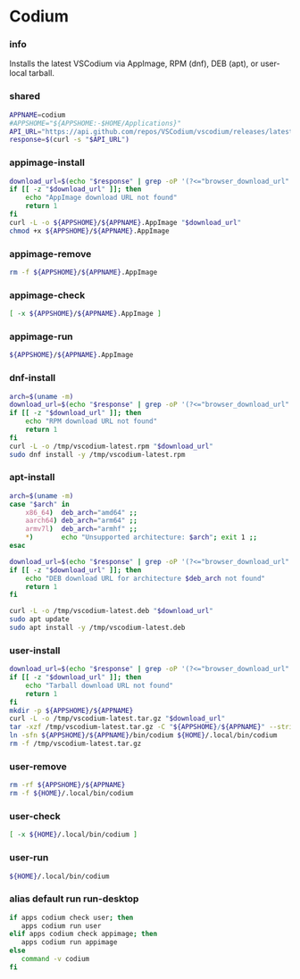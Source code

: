 # Codium

### info
Installs the latest VSCodium via AppImage, RPM (dnf), DEB (apt), or user-local tarball.

### shared
```sh
APPNAME=codium
#APPSHOME="${APPSHOME:-$HOME/Applications}"
API_URL="https://api.github.com/repos/VSCodium/vscodium/releases/latest"
response=$(curl -s "$API_URL")
```

### appimage-install
```sh
download_url=$(echo "$response" | grep -oP '(?<="browser_download_url": ")[^"]*AppImage(?!.*sha)' | head -n1)
if [[ -z "$download_url" ]]; then
    echo "AppImage download URL not found"
    return 1
fi
curl -L -o ${APPSHOME}/${APPNAME}.AppImage "$download_url"
chmod +x ${APPSHOME}/${APPNAME}.AppImage
```

### appimage-remove
```sh
rm -f ${APPSHOME}/${APPNAME}.AppImage
```

### appimage-check
```sh
[ -x ${APPSHOME}/${APPNAME}.AppImage ]
```

### appimage-run
```sh
${APPSHOME}/${APPNAME}.AppImage
```

### dnf-install
```sh
arch=$(uname -m)
download_url=$(echo "$response" | grep -oP '(?<="browser_download_url": ")[^"]*\.rpm' | grep "${arch}" | head -n1)
if [[ -z "$download_url" ]]; then
    echo "RPM download URL not found"
    return 1
fi
curl -L -o /tmp/vscodium-latest.rpm "$download_url"
sudo dnf install -y /tmp/vscodium-latest.rpm
```

### apt-install
```sh
arch=$(uname -m)
case "$arch" in
    x86_64)  deb_arch="amd64" ;;
    aarch64) deb_arch="arm64" ;;
    armv7l)  deb_arch="armhf" ;;
    *)       echo "Unsupported architecture: $arch"; exit 1 ;;
esac

download_url=$(echo "$response" | grep -oP '(?<="browser_download_url": ")[^"]*\.deb' | grep "${deb_arch}" | head -n1)
if [[ -z "$download_url" ]]; then
    echo "DEB download URL for architecture $deb_arch not found"
    return 1
fi

curl -L -o /tmp/vscodium-latest.deb "$download_url"
sudo apt update
sudo apt install -y /tmp/vscodium-latest.deb
```

### user-install
```sh
download_url=$(echo "$response" | grep -oP '(?<="browser_download_url": ")[^"]*VSCodium-linux-x64[^"]*\.tar\.gz' | head -n1)
if [[ -z "$download_url" ]]; then
    echo "Tarball download URL not found"
    return 1
fi
mkdir -p ${APPSHOME}/${APPNAME}
curl -L -o /tmp/vscodium-latest.tar.gz "$download_url"
tar -xzf /tmp/vscodium-latest.tar.gz -C "${APPSHOME}/${APPNAME}" --strip-components=1
ln -sfn ${APPSHOME}/${APPNAME}/bin/codium ${HOME}/.local/bin/codium
rm -f /tmp/vscodium-latest.tar.gz
```

### user-remove
```sh
rm -rf ${APPSHOME}/${APPNAME}
rm -f ${HOME}/.local/bin/codium
```

### user-check
```sh
[ -x ${HOME}/.local/bin/codium ]
```

### user-run
```sh
${HOME}/.local/bin/codium
```

### alias default run run-desktop
```sh
if apps codium check user; then
   apps codium run user
elif apps codium check appimage; then
   apps codium run appimage
else
   command -v codium
fi
```

